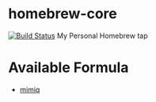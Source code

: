 # homebrew-core
[![Build Status](https://github.com/wendyliga/homebrew-core/workflows/Tap/badge.svg?branch=master)](https://github.com/Alamofire/Alamofire/actions)
My Personal Homebrew tap

# Available Formula
- [mimiq](Formula/mimiq.rb)
